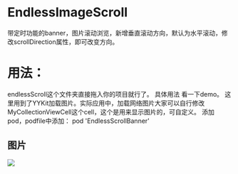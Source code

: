 # EndlessImageScroll
带定时功能的banner，图片滚动浏览，新增垂直滚动方向，默认为水平滚动，修改scrollDirection属性，即可改变方向。


# 用法：
endlessScroll这个文件夹直接拖入你的项目就行了。
具体用法 看一下demo。
这里用到了YYKit加载图片。实际应用中，加载网络图片大家可以自行修改MyCollectionViewCell这个cell，这个是用来显示图片的，可自定义。
添加pod，podfile中添加：
pod 'EndlessScrollBanner'

## 图片
![](http://a1.qpic.cn/psb?/V14AvX772n81LZ/7Q7J2Gw8DMbhp8zOO48d1k8zzW81OWUp5Xr..c3hNx4!/b/dGgBAAAAAAAA&bo=gAJyBAAAAAADB9Y!&rf=viewer_4)  

